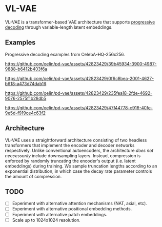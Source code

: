 # VL-VAE

VL-VAE is a transformer-based VAE architecture that supports [progressive decoding](https://www.youtube.com/watch?v=UphN1_7nP8U) through variable-length latent embeddings.


## Examples

Progressive decoding examples from CelebA-HQ-256x256. 

https://github.com/oelin/pd-vae/assets/42823429/39b45934-3900-4987-9888-b6412b403f6a

https://github.com/oelin/pd-vae/assets/42823429/0f6c8bea-2001-4627-b618-a473d74dab16

https://github.com/oelin/pd-vae/assets/42823429/235fea18-2fde-4692-9076-2575f1b28db5

https://github.com/oelin/pd-vae/assets/42823429/47f44778-c918-40fe-9e5d-f919ce4c63f2


## Architecture

VL-VAE uses a straightforward architecture consisting of two headless transformers that implement the encoder and decoder networks respectively. Unlike conventional autoencoders, the architecture *does not neccessarily* include downsampling layers. Instead, compression is enforced by randomly truncating the encoder's output (i.e. latent embeddings) during training. We sample truncation lengths according to an exponential distribution, in which case the decay rate parameter controls the amount of compression. 


## TODO

- [ ] Experiment with alternative attention mechanisms (NAT, axial, etc).
- [ ] Experiment with alternative positional embedding methods.
- [ ] Experiment with alternative patch embeddings.
- [ ] Scale up to 1024x1024 resolution.
